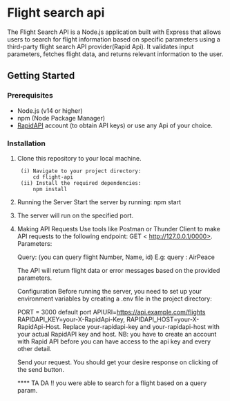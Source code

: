 # Flight search api

The Flight Search API is a Node.js application built with Express that allows users to search for flight information based on specific parameters using a third-party flight search API provider(Rapid Api). It validates input parameters, fetches flight data, and returns relevant information to the user.

## Getting Started

### Prerequisites

- Node.js (v14 or higher)
- npm (Node Package Manager)
- [RapidAPI](https://rapidapi.com) account (to obtain API keys)
or use any Api of your choice.

### Installation

1. Clone this repository to your local machine.

        (i) Navigate to your project directory:
            cd flight-api
        (ii) Install the required dependencies:
            npm install

2. Running the Server
    Start the server by running:
    npm start

3. The server will run on the specified port.

4. Making API Requests
    Use tools like Postman or Thunder Client to make API requests to the following endpoint:
    GET < http://127.0.0.1/0000>.
    Parameters:

    Query: (you can query flight Number, Name, id)
    E.g: query : AirPeace

    The API will return flight data or error messages based on the provided parameters.

    Configuration
    Before running the server, you need to set up your environment variables by creating a .env file in the project directory:

    PORT =  3000 default port
        APIURI=<https://api.example.com/flights>
        RAPIDAPI_KEY=your-X-RapidApi-Key,
        RAPIDAPI_HOST=your-X-RapidApi-Host.
    Replace your-rapidapi-key and your-rapidapi-host with your actual RapidAPI key and host. NB: you have to create an account with Rapid API before you can have access to the api key and every other detail.

    Send your request.
    You should get your desire response on clicking of the send button.

    **** TA DA !! 
    you were able to search for a flight based on a query param.
